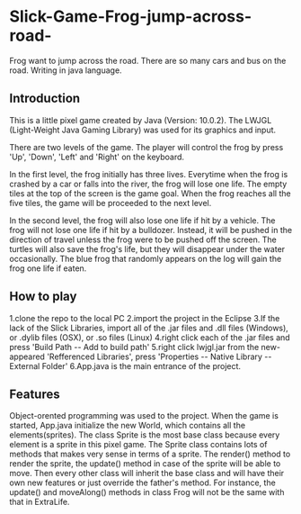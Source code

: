 # Slick-Game-Frog-jump-across-road-
Frog want to jump across the road. There are so many cars and bus on the road. Writing in java language.

## Introduction
  This is a little pixel game created by Java (Version: 10.0.2). The LWJGL (Light-Weight Java Gaming Library) was used for its graphics and input.

  There are two levels of the game. The player will control the frog by press 'Up', 'Down', 'Left' and 'Right' on the keyboard.

  In the first level, the frog initially has three lives. Everytime when the frog is crashed by a car or falls into the river, the frog will lose one life. The empty tiles at the top of the screen is the game goal. When the frog reaches all the five tiles, the game will be proceeded to the next level.

  In the second level, the frog will also lose one life if hit by a vehicle. The frog will not lose one life if hit by a bulldozer. Instead, it will be pushed in the direction of travel unless the frog were to be pushed off the screen. The turtles will also save the frog's life, but they will disappear under the water occasionally. The blue frog that randomly appears on the log will gain the frog one life if eaten.

## How to play
  1.clone the repo to the local PC
  2.import the project in the Eclipse
  3.If the lack of the Slick Libraries, import all of the .jar files and .dll files (Windows), or .dylib files (OSX), or .so files (Linux)
  4.right click each of the .jar files and press 'Build Path -- Add to build path'
  5.right click lwjgl.jar from the new-appeared 'Refferenced Libraries', press 'Properties -- Native Library -- External Folder'
  6.App.java is the main entrance of the project.
## Features
  Object-orented programming was used to the project. When the game is started, App.java initialize the new World, which contains all the elements(sprites). The class Sprite is the most base class because every element is a sprite in this pixel game. The Sprite class contains lots of methods that makes very sense in terms of a sprite. The render() method to render the sprite, the update() method in case of the sprite will be able to move. Then every other class will inherit the base class and will have their own new features or just override the father's method. For instance, the update() and moveAlong() methods in class Frog will not be the same with that in ExtraLife.
